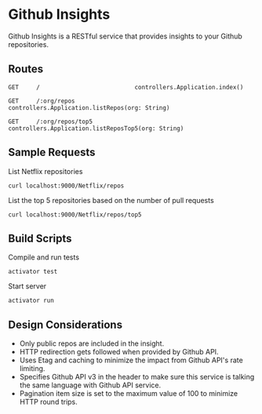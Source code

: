 Github Insights
=================================

Github Insights is a RESTful service that provides insights to your Github repositories.

## Routes
```
GET     /                           controllers.Application.index()

GET     /:org/repos                 controllers.Application.listRepos(org: String)

GET     /:org/repos/top5            controllers.Application.listReposTop5(org: String)
```

## Sample Requests
List Netflix repositories
```
curl localhost:9000/Netflix/repos
```

List the top 5 repositories based on the number of pull requests
```
curl localhost:9000/Netflix/repos/top5
```

## Build Scripts
Compile and run tests
```
activator test
```

Start server
```
activator run
```

## Design Considerations
* Only public repos are included in the insight.
* HTTP redirection gets followed when provided by Github API.
* Uses Etag and caching to minimize the impact from Github API's rate limiting.
* Specifies Github API v3 in the header to make sure this service is talking the same language with Github API service.
* Pagination item size is set to the maximum value of 100 to minimize HTTP round trips.